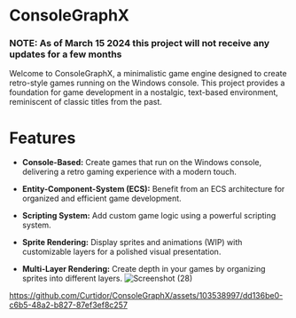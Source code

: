 # ConsoleGraphX

### NOTE: As of March 15 2024 this project will not receive any updates for a few months

Welcome to ConsoleGraphX, a minimalistic game engine designed to create retro-style games running on the Windows console. This project provides a foundation for game development in a nostalgic, text-based environment, reminiscent of classic titles from the past.

# Features
* **Console-Based:** Create games that run on the Windows console, delivering a retro gaming experience with a modern touch.

* **Entity-Component-System (ECS):** Benefit from an ECS architecture for organized and efficient game development.
  
* **Scripting System:** Add custom game logic using a powerful scripting system.

* **Sprite Rendering:** Display sprites and animations (WIP) with customizable layers for a polished visual presentation.

* **Multi-Layer Rendering:** Create depth in your games by organizing sprites into different layers.
![Screenshot (28)](https://github.com/Curtidor/ConsoleGraphX/assets/103538997/6cc061ea-79d0-41e6-b3f2-f4d2a7d2e323)


https://github.com/Curtidor/ConsoleGraphX/assets/103538997/dd136be0-c6b5-48a2-b827-87ef3ef8c257

